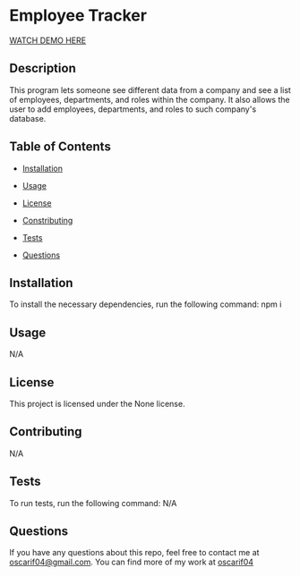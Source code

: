 
  # Employee Tracker

  [WATCH DEMO HERE](https://youtu.be/r1DpTF43UKs)

  ## Description

  This program lets someone see different data from a company and see a list of employees, departments, and roles within the company. It also allows the user to add employees, departments, and roles to such company's database.

  ## Table of Contents

  * [Installation](#dependencies)

  * [Usage](#usage)

  * [License](#license)

  * [Constributing](#contribution)

  * [Tests](#tests)

  * [Questions](#questions)

  ## Installation

  To install the necessary dependencies, run the following command:
  npm i

  ## Usage 

  N/A

  ## License

  This project is licensed under the None license.

  ## Contributing

  N/A

  ## Tests

  To run tests, run the following command:
  N/A

  ## Questions

  If you have any questions about this repo, feel free to contact me at oscarif04@gmail.com. You can find more of my work at [oscarif04](github.com/oscarif04)
